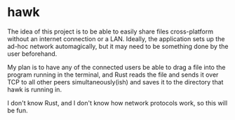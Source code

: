 # hawk
The idea of this project is to be able to easily share files cross-platform without an internet connection or a LAN.
Ideally, the application sets up the ad-hoc network automagically, but it may need to be something done by the user beforehand.

My plan is to have any of the connected users be able to drag a file into the program running in the terminal, and Rust reads the file and sends it over TCP to all other peers simultaneously(ish) and saves it to the directory that hawk is running in.

I don't know Rust, and I don't know how network protocols work, so this will be fun.
